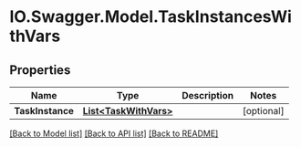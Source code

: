 # IO.Swagger.Model.TaskInstancesWithVars
## Properties

Name | Type | Description | Notes
------------ | ------------- | ------------- | -------------
**TaskInstance** | [**List&lt;TaskWithVars&gt;**](TaskWithVars.md) |  | [optional] 

[[Back to Model list]](../README.md#documentation-for-models) [[Back to API list]](../README.md#documentation-for-api-endpoints) [[Back to README]](../README.md)

